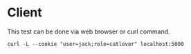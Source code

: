 # Client
This test can be done via web browser or curl command.
```
curl -L --cookie "user=jack;role=catlover" localhost:5000
```
